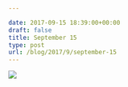 ```yaml
---

date: 2017-09-15 18:39:00+00:00
draft: false
title: September 15
type: post
url: /blog/2017/9/september-15
---
```




  
![](/images/2017-09-15-20179september-15/IMG_2267.jpg)

  



